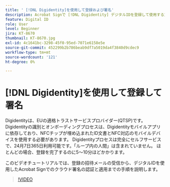 ```yaml
---
title: ' [!DNL Digidentity]を使用して登録および署名'
description: Acrobat Signで [!DNL Digidentity] デジタルIDを登録して使用する方法を説明します
feature: Digital ID
role: User
level: Beginner
jira: KT-8670
thumbnail: KT-8670.jpg
exl-id: 4c1641bc-3298-45f0-95ed-7071e6158e5e
source-git-commit: 452299b2b786beab9df7a5019da4f3840d9cdec9
workflow-type: tm+mt
source-wordcount: '121'
ht-degree: 0%

---
```


# [!DNL Digidentity]を使用して登録して署名

Digidentityは、EUの適格トラストサービスプロバイダー(QTSP)です。 Digidentityの識別とオンボーディングプロセスは、Digidentityモバイルアプリに依存しており、NFCチップが埋め込まれたID文書とNFC対応のモバイルデバイスを使用する必要があります。 Digidentityプロセスは完全にセルフサービスで、24月7日365日利用可能です。「ループ内の人間」は含まれていません。 ほとんどの場合、登録を完了するのに5～10分ほどかかります。

このビデオチュートリアルでは、登録の招待メールの受信から、デジタルIDを使用したAcrobat Signでのクラウド署名の認証と適用までの手順を説明します。

>[!VIDEO](https://video.tv.adobe.com/v/3449783?quality=12&learn=on&hidetitle=true&captions=jpn)
